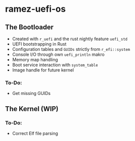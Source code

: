 # ramez-uefi-os

## The Bootloader
- Created with `r_uefi` and the rust nightly feature `uefi_std`
- UEFI bootstrapping in Rust
- Configuration tables and `GUIDs` strictly from `r_efi::system`
- Console I/O through own `uefi_println` makro
- Memory map handling
- Boot service interaction with `system_table`
- Image handle for future kernel

### To-Do:
- Get missing GUIDs

## The Kernel (WIP)
### To-Do:
- Correct Elf file parsing
